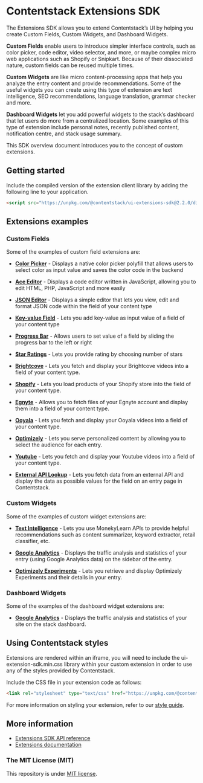 
# Contentstack Extensions SDK

The Extensions SDK allows you to extend Contentstack’s UI by helping you create Custom Fields, Custom Widgets, and Dashboard Widgets. 

**Custom Fields** enable users to introduce simpler interface controls, such as color picker, code editor, video selector, and more, or maybe complex micro web applications such as Shopify or Snipkart. Because of their dissociated nature, custom fields can be reused multiple times.

**Custom Widgets** are like micro content-processing apps that help you analyze the entry content and provide recommendations. Some of the useful widgets you can create using this type of extension are text intelligence, SEO recommendations, language translation, grammar checker and more.

**Dashboard Widgets** let you add powerful widgets to the stack’s dashboard that let users do more from a centralized location. Some examples of this type of extension include personal notes, recently published content, notification centre, and stack usage summary.

This SDK overview document introduces you to the concept of custom extensions.

## Getting started

Include the compiled version of the extension client library by adding the following line to your application.

```html
<script src="https://unpkg.com/@contentstack/ui-extensions-sdk@2.2.0/dist/ui-extension-sdk.js"></script>
```

## Extensions examples
### Custom Fields
Some of the examples of custom field extensions are:

- **[Color Picker](https://github.com/contentstack/extensions/tree/master/color-picker)** - Displays a native color picker polyfill that allows users to select color as input value and saves the color code in the backend

- **[Ace Editor](https://github.com/contentstack/extensions/tree/master/ace-editor)** - Displays a  code editor written in JavaScript, allowing you to edit HTML, PHP, JavaScript and more easily

- **[JSON Editor](https://github.com/contentstack/extensions/tree/master/json-editor)** - Displays a simple editor that lets you view, edit and format JSON code within the field of your content type

- **[Key-value Field](https://github.com/contentstack/extensions/tree/master/key-value-field)** - Lets you add key-value as input value of a field of your content type

- **[Progress Bar](https://github.com/contentstack/extensions/tree/master/progress-bar)** - Allows users to set value of a field by sliding the progress bar to the left or right

- **[Star Ratings](https://github.com/contentstack/extensions/tree/master/ratings)** - Lets you provide rating by choosing number of stars

- **[Brightcove](https://github.com/contentstack/extensions/tree/master/brightcove)** - Lets you fetch and display your Brightcove videos into a field of your content type.

- **[Shopify](https://github.com/contentstack/extensions/tree/master/shopify)** - Lets you load products of your Shopify store into the field of your content type.

- **[Egnyte](https://github.com/contentstack/extensions/tree/master/egnyte)** - Allows you to fetch files of your Egnyte account and display them into a field of your content type.

- **[Ooyala](https://github.com/contentstack/extensions/tree/master/ooyala)** - Lets you fetch and display your Ooyala videos into a field of your content type.

- **[Optimizely](https://github.com/contentstack/extensions/tree/master/optimizely)** - Lets you serve personalized content by allowing you to select the audience for each entry.

- **[Youtube](https://github.com/contentstack/extensions/tree/master/youtube)** - Lets you fetch and display your Youtube videos into a field of your content type.

- **[External API Lookup](https://github.com/contentstack/extensions/tree/master/external-api-lookup-template)** - Lets you fetch data from an external API and display the data as possible values for the field on an entry page in Contentstack.

### Custom Widgets
Some of the examples of custom widget extensions are:

- [**Text Intelligence**](https://github.com/contentstack/extensions/tree/master/text-intelligence) - Lets you use MonekyLearn APIs to provide helpful recommendations such as content summarizer, keyword extractor, retail classifier, etc.

- [**Google Analytics**](https://github.com/contentstack/extensions/tree/master/google-analytics) - Displays the traffic analysis and statistics of your entry (using Google Analytics data) on the sidebar of the entry.

- [**Optimizely Experiments**](https://github.com/contentstack/extensions/tree/master/optimizely-experiments) - Lets you retrieve and display Optimizely Experiments and their details in your entry.

### Dashboard Widgets
Some of the examples of the dashboard widget extensions are:

- [**Google Analytics**](https://github.com/contentstack/extensions/tree/master/dashboard-widget-google-analytics) - Displays the traffic analysis and statistics of your site on the stack dashboard.

## Using Contentstack styles
Extensions are rendered within an iframe, you will need to include the ui-extension-sdk.min.css library within your custom extension in order to use any of the styles provided by Contentstack.

Include the CSS file in your extension code as follows:

```html
<link rel="stylesheet" type="text/css" href="https://unpkg.com/@contentstack/ui-extensions-sdk@2.2.0/dist/ui-extension-sdk.css">
```

For more information on styling your extension, refer to our [style guide](https://www.contentstack.com/docs/extensions/style-guide/).

## More information
- [Extensions SDK API reference](https://github.com/contentstack/ui-extensions-sdk/blob/2.2.0/docs/ui-extensions-api-reference.md)
- [Extensions documentation ](https://www.contentstack.com/docs/guide/extensions
)

### The MIT License (MIT)

This repository is under [MIT license](./LICENSE).
